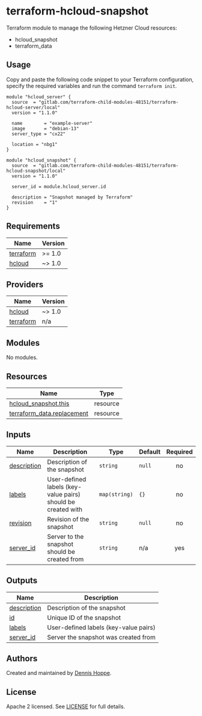 # terraform-hcloud-snapshot

Terraform module to manage the following Hetzner Cloud resources:

* hcloud_snapshot
* terraform_data

## Usage

Copy and paste the following code snippet to your Terraform configuration,
specify the required variables and run the command `terraform init`.

```hcl
module "hcloud_server" {
  source  = "gitlab.com/terraform-child-modules-48151/terraform-hcloud-server/local"
  version = "1.1.0"

  name        = "example-server"
  image       = "debian-13"
  server_type = "cx22"

  location = "nbg1"
}

module "hcloud_snapshot" {
  source  = "gitlab.com/terraform-child-modules-48151/terraform-hcloud-snapshot/local"
  version = "1.1.0"

  server_id = module.hcloud_server.id

  description = "Snapshot managed by Terraform"
  revision    = "1"
}

```

<!-- BEGIN_TF_DOCS -->
## Requirements

| Name | Version |
|------|---------|
| <a name="requirement_terraform"></a> [terraform](#requirement\_terraform) | >= 1.0 |
| <a name="requirement_hcloud"></a> [hcloud](#requirement\_hcloud) | ~> 1.0 |

## Providers

| Name | Version |
|------|---------|
| <a name="provider_hcloud"></a> [hcloud](#provider\_hcloud) | ~> 1.0 |
| <a name="provider_terraform"></a> [terraform](#provider\_terraform) | n/a |

## Modules

No modules.

## Resources

| Name | Type |
|------|------|
| [hcloud_snapshot.this](https://registry.terraform.io/providers/hetznercloud/hcloud/latest/docs/resources/snapshot) | resource |
| [terraform_data.replacement](https://registry.terraform.io/providers/hashicorp/terraform/latest/docs/resources/data) | resource |

## Inputs

| Name | Description | Type | Default | Required |
|------|-------------|------|---------|:--------:|
| <a name="input_description"></a> [description](#input\_description) | Description of the snapshot | `string` | `null` | no |
| <a name="input_labels"></a> [labels](#input\_labels) | User-defined labels (key-value pairs) should be created with | `map(string)` | `{}` | no |
| <a name="input_revision"></a> [revision](#input\_revision) | Revision of the snapshot | `string` | `null` | no |
| <a name="input_server_id"></a> [server\_id](#input\_server\_id) | Server to the snapshot should be created from | `string` | n/a | yes |

## Outputs

| Name | Description |
|------|-------------|
| <a name="output_description"></a> [description](#output\_description) | Description of the snapshot |
| <a name="output_id"></a> [id](#output\_id) | Unique ID of the snapshot |
| <a name="output_labels"></a> [labels](#output\_labels) | User-defined labels (key-value pairs) |
| <a name="output_server_id"></a> [server\_id](#output\_server\_id) | Server the snapshot was created from |
<!-- END_TF_DOCS -->

## Authors

Created and maintained by [Dennis Hoppe](https://gitlab.com/dhoppeIT).

## License

Apache 2 licensed. See [LICENSE](LICENSE) for full details.
